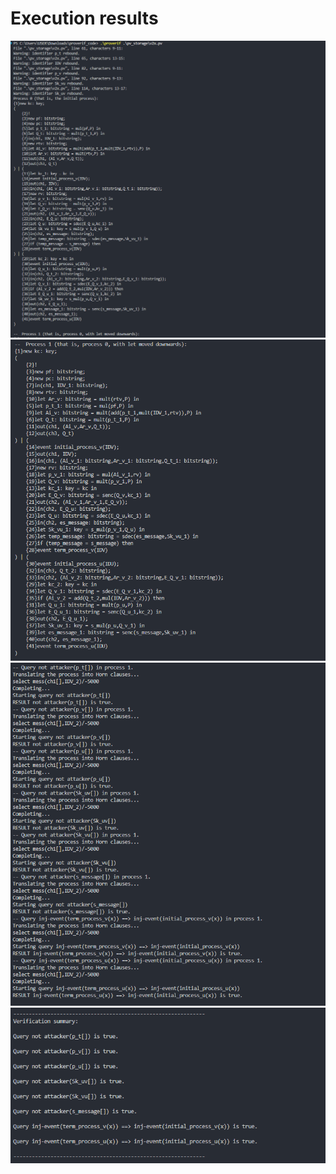 # Execution results

![result_1](./Execution%20result/result_1.png)
![result_1](./Execution%20result/result_2.png)
![result_1](./Execution%20result/result_3.png)
![result_1](./Execution%20result/result_4.png)
